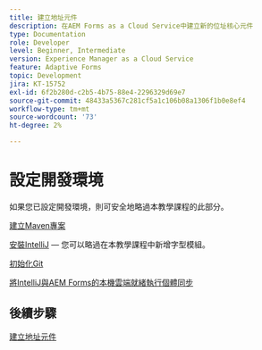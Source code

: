 ```yaml
---
title: 建立地址元件
description: 在AEM Forms as a Cloud Service中建立新的位址核心元件
type: Documentation
role: Developer
level: Beginner, Intermediate
version: Experience Manager as a Cloud Service
feature: Adaptive Forms
topic: Development
jira: KT-15752
exl-id: 6f2b280d-c2b5-4b75-88e4-2296329d69e7
source-git-commit: 48433a5367c281cf5a1c106b08a1306f1b0e8ef4
workflow-type: tm+mt
source-wordcount: '73'
ht-degree: 2%

---
```


# 設定開發環境

如果您已設定開發環境，則可安全地略過本教學課程的此部分。

[建立Maven專案](https://experienceleague.adobe.com/zh-hant/docs/experience-manager-learn/cloud-service/forms/developing-for-cloud-service/getting-started)

[安裝IntelliJ](https://experienceleague.adobe.com/zh-hant/docs/experience-manager-learn/cloud-service/forms/developing-for-cloud-service/intellij-set-up) — 您可以略過在本教學課程中新增字型模組。

[初始化Git](https://experienceleague.adobe.com/zh-hant/docs/experience-manager-learn/cloud-service/forms/developing-for-cloud-service/setup-git)

[將IntelliJ與AEM Forms的本機雲端就緒執行個體同步](https://experienceleague.adobe.com/zh-hant/docs/experience-manager-learn/cloud-service/forms/developing-for-cloud-service/intellij-and-aem-sync)

## 後續步驟

[建立地址元件](./creating-address-component.md)

